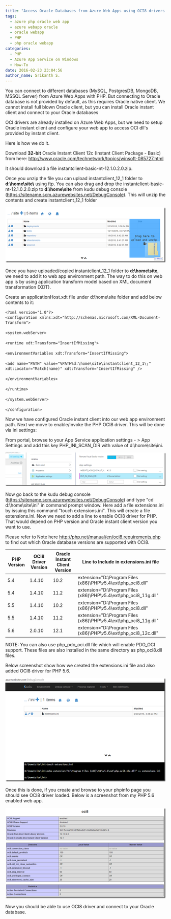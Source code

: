 ```yaml
---
title: "Access Oracle Databases from Azure Web Apps using OCI8 drivers with PHP"
tags:
  - azure php oracle web app
  - azure webapp oracle
  - oracle webapp
  - PHP
  - php oracle webapp
categories:
  - PHP
  - Azure App Service on Windows
  - How-To
date: 2016-02-23 23:04:56
author_name: Srikanth S.
---
```


You can connect to different databases (MySQL, PostgresDB, MongoDB, MSSQL Server) from Azure Web Apps with PHP. But connecting to Oracle database is not provided by default, as this requires Oracle native client. We cannot install full blown Oracle client, but you can install Oracle instant client and connect to your Oracle databases

OCI drivers are already installed on Azure Web Apps, but we need to setup Oracle instant client and configure your web app to access OCI dll's provided by instant client.

Here is how we do it.

Download **32-bit** Oracle Instant Client 12c (Instant Client Package - Basic) from here: <http://www.oracle.com/technetwork/topics/winsoft-085727.html>

It should download a file instantclient-basic-nt-12.1.0.2.0.zip.

Once you unzip the file you can upload instantclient\_12\_1 folder to **d:\\home\\site\\** using ftp. You can also drag and drop the instantclient-basic-nt-12.1.0.2.0.zip to **d:\\home\\site** from kudu debug console (<https://sitename.scm.azurewebsites.net/DebugConsole>). This will unzip the contents and create instantclient\_12\_1 folder

![clip\_image001](/media//2016/02/clip_image001_thumb2.png "clip_image001")

Once you have uploaded/copied instantclient\_12\_1 folder to **d:\\home\\site**, we need to add it to web app environment path. The way to do this on web app is by using application transform model based on XML document transformation (XDT).

Create an applicationHost.xdt file under d:\\home\\site folder and add below contents to it:

    <?xml version="1.0"?> 
    <configuration xmlns:xdt="http://schemas.microsoft.com/XML-Document-Transform"> 

    <system.webServer> 

    <runtime xdt:Transform="InsertIfMissing"> 

    <environmentVariables xdt:Transform="InsertIfMissing"> 

    <add name="PATH" value="%PATH%d:\home\site\instantclient_12_1\;" xdt:Locator="Match(name)" xdt:Transform="InsertIfMissing" />

    </environmentVariables> 

    </runtime> 

    </system.webServer> 

    </configuration>




Now we have configured Oracle instant client into our web app environment path. Next we move to enable/invoke the PHP OCI8 driver. This will be done via ini settings:

From portal, browse to your App Service application settings - \> App Settings and add this key PHP\_INI\_SCAN\_DIR with value of d:\\home\\site\\ini.

![clip\_image002](/media//2016/02/clip_image002_thumb4.png "clip_image002")

Now go back to the kudu debug console (<https://sitename.scm.azurewebsites.net/DebugConsole>) and type "cd d:\\home\\site\\ini" in command prompt window. Here add a file extensions.ini by issuing this command "touch extensions.ini". This will create a file extensions.ini. Now we need to add a line to enable OCI8 driver for PHP. That would depend on PHP version and Oracle instant client version you want to use.

Please refer to Note here <http://php.net/manual/en/oci8.requirements.php> to find out which Oracle database versions are supported with OCI8.

|**PHP Version**|**OCI8 Driver Version**|**Oracle Instant Client Version**|**Line to Include in extensions.ini file**|
|---|---|---|---|
|5.4|1.4.10|10.2|extension="D:\Program Files (x86)\PHP\v5.4\ext\php_oci8.dll"|
|5.4|1.4.10|11.2|extension="D:\Program Files (x86)\PHP\v5.4\ext\php_oci8_11g.dll"|
|5.5|1.4.10|10.2|extension="D:\Program Files (x86)\PHP\v5.4\ext\php_oci8.dll"|
|5.5|1.4.10|11.2|extension="D:\Program Files (x86)\PHP\v5.4\ext\php_oci8_11g.dll"|
|5.6|2.0.10|12.1|extension="D:\Program Files (x86)\PHP\v5.6\ext\php_oci8_12c.dll"|


NOTE: You can also use php\_pdo\_oci.dll file which will enable PDO\_OCI support. These files are also installed in the same directory as php\_oci8.dll files.

Below screenshot show how we created the extensions.ini file and also added OCI8 driver for PHP 5.6.

![clip\_image003](/media//2016/02/clip_image003_thumb2.png "clip_image003")

Once this is done, if you create and browse to your phpinfo page you should see OCI8 driver loaded. Below is a screenshot from my PHP 5.6 enabled web app.

![clip\_image004](/media//2016/02/clip_image004_thumb5.png "clip_image004")

Now you should be able to use OCI8 driver and connect to your Oracle database.
